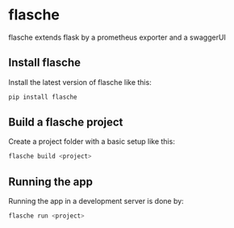 # flasche

flasche extends flask by a prometheus exporter and a swaggerUI

## Install flasche

Install the latest version of flasche like this:

```bash
pip install flasche
```

## Build a flasche project

Create a project folder with a basic setup like this:

```bash
flasche build <project>
```

## Running the app

Running the app in a development server is done by:

```bash
flasche run <project>
```
    